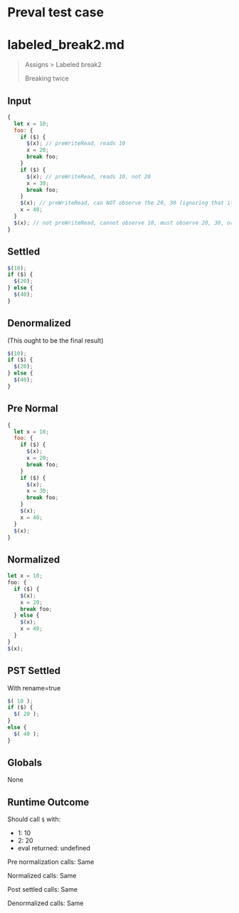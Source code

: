 # Preval test case

# labeled_break2.md

> Assigns > Labeled break2
>
> Breaking twice

## Input

`````js filename=intro
{
  let x = 10;
  foo: {
    if ($) {
      $(x); // preWriteRead, reads 10
      x = 20;
      break foo;
    }
    if ($) {
      $(x); // preWriteRead, reads 10, not 20
      x = 30;
      break foo;
    }
    $(x); // preWriteRead, can NOT observe the 20, 30 (ignoring that it is dead code)
    x = 40;
  }
  $(x); // not preWriteRead, cannot observe 10, must observe 20, 30, or 40
}
`````

## Settled


`````js filename=intro
$(10);
if ($) {
  $(20);
} else {
  $(40);
}
`````

## Denormalized
(This ought to be the final result)

`````js filename=intro
$(10);
if ($) {
  $(20);
} else {
  $(40);
}
`````

## Pre Normal


`````js filename=intro
{
  let x = 10;
  foo: {
    if ($) {
      $(x);
      x = 20;
      break foo;
    }
    if ($) {
      $(x);
      x = 30;
      break foo;
    }
    $(x);
    x = 40;
  }
  $(x);
}
`````

## Normalized


`````js filename=intro
let x = 10;
foo: {
  if ($) {
    $(x);
    x = 20;
    break foo;
  } else {
    $(x);
    x = 40;
  }
}
$(x);
`````

## PST Settled
With rename=true

`````js filename=intro
$( 10 );
if ($) {
  $( 20 );
}
else {
  $( 40 );
}
`````

## Globals

None

## Runtime Outcome

Should call `$` with:
 - 1: 10
 - 2: 20
 - eval returned: undefined

Pre normalization calls: Same

Normalized calls: Same

Post settled calls: Same

Denormalized calls: Same
